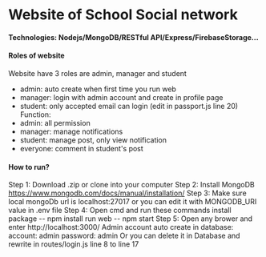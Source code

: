 # Website of School Social network
#### Technologies: Nodejs/MongoDB/RESTful API/Express/FirebaseStorage...
#### Roles of website
Website have 3 roles are admin, manager and student
- admin: auto create when first time you run web
- manager: login with admin account and create in  profile page
- student: only accepted email can login (edit in passport.js line 20)
Function:
- admin: all permission
- manager: manage notifications
- student: manage post, only view notification
- everyone: comment in student's post

#### How to run?
Step 1: Download .zip or clone into your computer
Step 2: Install MongoDB https://www.mongodb.com/docs/manual/installation/
Step 3: Make sure local mongoDb url is localhost:27017 or you can edit it with MONGODB_URI value in .env file
Step 4: Open cmd and run these commands
install package
-- npm install
run web
-- npm start
Step 5: Open any brower and enter http://localhost:3000/
Admin account auto create in database:
account: admin
password: admin
Or you can delete it in Database and rewrite in routes/login.js line 8 to line 17